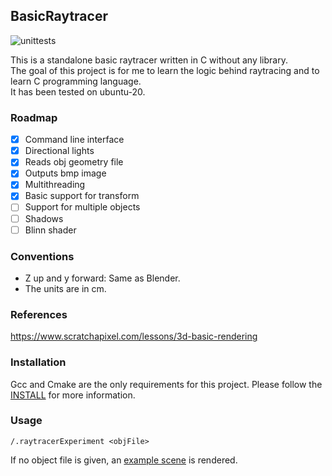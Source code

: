 ## BasicRaytracer 

![unittests](https://github.com/rischpierre/raytracerExperiment/actions/workflows/main.yml/badge.svg) 


This is a standalone basic raytracer written in C without any library.  
The goal of this project is for me to learn the logic behind raytracing and to learn C programming language.  
It has been tested on ubuntu-20.

### Roadmap 
- [x] Command line interface  
- [x] Directional lights
- [x] Reads obj geometry file 
- [x] Outputs bmp image  
- [x] Multithreading  
- [x] Basic support for transform
- [ ] Support for multiple objects
- [ ] Shadows
- [ ] Blinn shader 

### Conventions
- Z up and y forward: Same as Blender.
- The units are in cm.

### References
https://www.scratchapixel.com/lessons/3d-basic-rendering

### Installation
Gcc and Cmake are the only requirements for this project.
Please follow the [INSTALL](INSTALL) for more information.

### Usage
```shell
/.raytracerExperiment <objFile>
```
If no object file is given, an [example scene](examples/exampleScene.h) is rendered.

